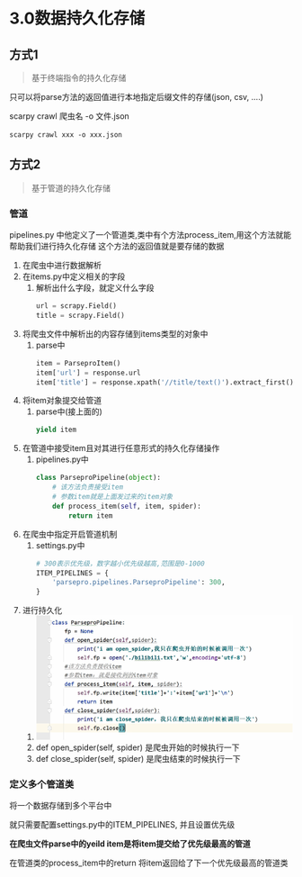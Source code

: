 # 3.0数据持久化存储

## 方式1

> 基于终端指令的持久化存储

只可以将parse方法的返回值进行本地指定后缀文件的存储(json, csv, ....)

scarpy crawl 爬虫名 -o 文件.json

`scarpy crawl xxx -o xxx.json`

## 方式2

> 基于管道的持久化存储

### 管道

pipelines.py 中他定义了一个管道类,类中有个方法process_item,用这个方法就能帮助我们进行持久化存储 
这个方法的返回值就是要存储的数据

1. 在爬虫中进行数据解析
2. 在items.py中定义相关的字段
    1. 解析出什么字段，就定义什么字段
        ```python
        url = scrapy.Field()
        title = scrapy.Field()
        ```
3. 将爬虫文件中解析出的内容存储到items类型的对象中
    1. parse中
        ```python
        item = ParseproItem()
        item['url'] = response.url
        item['title'] = response.xpath('//title/text()').extract_first()
        ```
4. 将item对象提交给管道
    1. parse中(接上面的)
        ```python
        yield item
        ```
5. 在管道中接受item且对其进行任意形式的持久化存储操作
    1. pipelines.py中
        ```python
        class ParseproPipeline(object):
            # 该方法负责接受item
            # 参数item就是上面发过来的item对象
            def process_item(self, item, spider):
                return item
        ```
6. 在爬虫中指定开启管道机制
    1. settings.py中
        ```python
        # 300表示优先级，数字越小优先级越高,范围是0-1000
        ITEM_PIPELINES = {
            'parsepro.pipelines.ParseproPipeline': 300,
        }
        ```
7. 进行持久化
    1. ![](md-images/mk-2022-05-04-16-46-06.png)
    2. def open_spider(self, spider) 是爬虫开始的时候执行一下
    3. def close_spider(self, spider) 是爬虫结束的时候执行一下

### 定义多个管道类

将一个数据存储到多个平台中

就只需要配置settings.py中的ITEM_PIPELINES, 并且设置优先级

**在爬虫文件parse中的yeild item是将item提交给了优先级最高的管道**

在管道类的process_item中的return 将item返回给了下一个优先级最高的管道类




<CommentService/>
